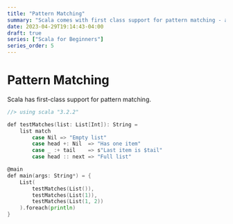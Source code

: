 ```yaml
---
title: "Pattern Matching"
summary: "Scala comes with first class support for pattern matching - a very powerful tool."
date: 2023-04-29T19:14:43-04:00
draft: true
series: ["Scala for Beginners"]
series_order: 5
---
```


# Pattern Matching

Scala has first-class support for pattern matching.

```go {linenos=table}
//> using scala "3.2.2"

def testMatches(list: List[Int]): String =
    list match
        case Nil => "Empty list"
        case head +: Nil  => "Has one item"
        case _ :+ tail    => s"Last item is $tail"
        case head :: next => "Full list"

@main
def main(args: String*) = {
    List(
        testMatches(List()),
        testMatches(List(1)),
        testMatches(List(1, 2))
    ).foreach(println)
}
```
